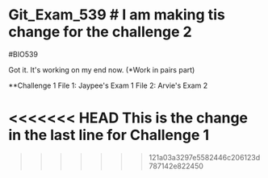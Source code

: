 # Git_Exam_539 # I am making tis change for the challenge 2

#BIO539


Got it. It's working on my end now. (*Work in pairs part)


**Challenge 1
File 1: Jaypee's Exam 1
File 2: Arvie's Exam 2

<<<<<<< HEAD
This is the change in the last line for Challenge 1
=======
>>>>>>> 121a03a3297e5582446c206123d787142e822450
